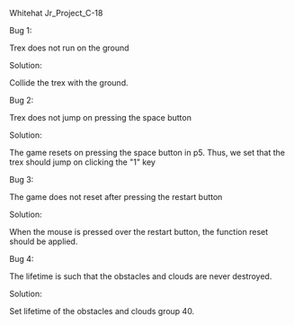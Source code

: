 Whitehat Jr_Project_C-18

Bug 1:

Trex does not run on the ground

Solution:

Collide the trex with the ground.

Bug 2:

Trex does not jump on pressing the space button

Solution:

The game resets on pressing the space button in p5. Thus, we set that the trex should jump on clicking the "1" key

Bug 3:

The game does not reset after pressing the restart button

Solution:

When the mouse is pressed over the restart button, the function reset should be applied.

Bug 4:

The lifetime is such that the obstacles and clouds are never destroyed.

Solution:

Set lifetime of the obstacles and clouds group 40.



